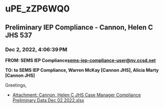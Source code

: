 # uPE_zZP6WQ0
## Preliminary IEP Compliance - Cannon, Helen C JHS 537
### Dec 2, 2022, 4:06:39 PM
**FROM: SEMS IEP Compliance<sems-iep-compliance-user@nv.ccsd.net>**

**TO: to SEMS IEP Compliance, Warren McKay [Cannon JHS], Alicia Marty [Cannon JHS]**


Greetings, 





* [Attachment: Cannon, Helen C JHS Case Manager Compliance Preliminary Data Dec 02 2022.xlsx](uPE_zZP6WQ0-attachment-1.xlsx)
